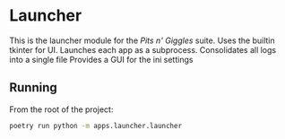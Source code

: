 # Launcher

This is the launcher module for the *Pits n' Giggles* suite. Uses the builtin tkinter for UI.
Launches each app as a subprocess.
Consolidates all logs into a single file
Provides a GUI for the ini settings

## Running

From the root of the project:

```bash
poetry run python -m apps.launcher.launcher
```
